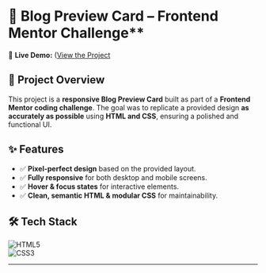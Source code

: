 
# 🌟 Blog Preview Card – Frontend Mentor Challenge**  

🔗 **Live Demo:** ([View the Project](https://chrisbk9674.github.io/blog-preview-card/)  

## 📌 Project Overview  
This project is a **responsive Blog Preview Card** built as part of a **Frontend Mentor coding challenge**. The goal was to replicate a provided design **as accurately as possible** using **HTML and CSS**, ensuring a polished and functional UI.  

## ✨ Features  
- ✅ **Pixel-perfect design** based on the provided layout.  
- ✅ **Fully responsive** for both desktop and mobile screens.  
- ✅ **Hover & focus states** for interactive elements.  
- ✅ **Clean, semantic HTML & modular CSS** for maintainability.  

## 🛠 Tech Stack  
![HTML5](https://img.shields.io/badge/HTML5-E34F26?style=flat-square&logo=html5&logoColor=white)  
![CSS3](https://img.shields.io/badge/CSS3-1572B6?style=flat-square&logo=css3&logoColor=white)  

---
